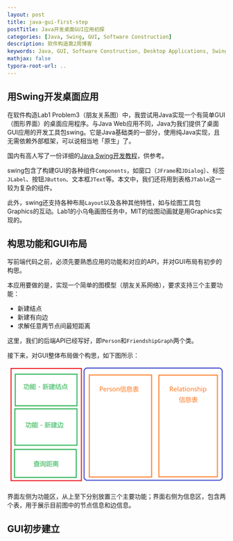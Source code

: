 ```yaml
---
layout: post
title: java-gui-first-step
postTitle: Java开发桌面GUI应用初探
categories: [Java, Swing, GUI, Software Construction]
description: 软件构造第2周博客
keywords: Java, GUI, Software Construction, Desktop Applications, Swing
mathjax: false
typora-root-url: ..
---
```


## 用Swing开发桌面应用

在软件构造Lab1 Problem3（朋友关系图）中，我尝试用Java实现一个有简单GUI（图形界面）的桌面应用程序。与Java Web应用不同，Java为我们提供了桌面GUI应用的开发工具包swing。它是Java基础类的一部分，使用纯Java实现，且无需依赖外部框架，可以说相当地「原生」了。

国内有高人写了一份详细的[Java Swing开发教程](https://blog.csdn.net/xietansheng/article/details/72814492)，供参考。

swing包含了构建GUI的各种组件`Components`，如窗口（`JFrame`和`JDialog`）、标签
`JLabel`、按钮`JButton`、文本框`JText`等。本文中，我们还将用到表格`JTable`这一较为复杂的组件。

此外，swing还支持各种布局`Layout`以及各种其他特性，如与绘图工具包Graphics的互动。Lab1的小乌龟画图任务中，MIT的绘图动画就是用Graphics实现的。

## 构思功能和GUI布局

写前端代码之前，必须先要熟悉应用的功能和对应的API，并对GUI布局有初步的构思。

本应用要做的是，实现一个简单的图模型（朋友关系网络），要求支持三个主要功能：

- 新建结点
- 新建有向边
- 求解任意两节点间最短距离

这里，我们的后端API已经写好，即`Person`和`FriendshipGraph`两个类。

接下来，对GUI整体布局做个构思，如下图所示：

![image-20200226155421564](/images/asserts/image-20200226155421564.png)

界面左侧为功能区，从上至下分别放置三个主要功能；界面右侧为信息区，包含两个表，用于展示目前图中的节点信息和边信息。

## GUI初步建立

